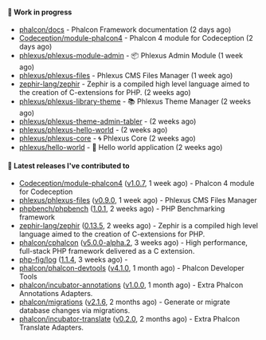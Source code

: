 #### :wrench: Work in progress

- [phalcon/docs](https://github.com/phalcon/docs) - Phalcon Framework documentation (2 days ago)
- [Codeception/module-phalcon4](https://github.com/Codeception/module-phalcon4) - Phalcon 4 module for Codeception (2 days ago)
- [phlexus/phlexus-module-admin](https://github.com/phlexus/phlexus-module-admin) - :package: Phlexus Admin Module (1 week ago)
- [phlexus/phlexus-files](https://github.com/phlexus/phlexus-files) - Phlexus CMS Files Manager (1 week ago)
- [zephir-lang/zephir](https://github.com/zephir-lang/zephir) - Zephir is a compiled high level language aimed to the creation of C-extensions for PHP. (2 weeks ago)
- [phlexus/phlexus-library-theme](https://github.com/phlexus/phlexus-library-theme) - :books: Phlexus Theme Manager (2 weeks ago)
- [phlexus/phlexus-theme-admin-tabler](https://github.com/phlexus/phlexus-theme-admin-tabler) -  (2 weeks ago)
- [phlexus/phlexus-hello-world](https://github.com/phlexus/phlexus-hello-world) -  (2 weeks ago)
- [phlexus/phlexus-core](https://github.com/phlexus/phlexus-core) - :cyclone: Phlexus Core (2 weeks ago)
- [phlexus/hello-world](https://github.com/phlexus/hello-world) - :wave: Hello world application (2 weeks ago)

#### :pushpin: Latest releases I've contributed to

- [Codeception/module-phalcon4](https://github.com/Codeception/module-phalcon4) ([v1.0.7](https://github.com/Codeception/module-phalcon4/releases/tag/v1.0.7), 1 week ago) - Phalcon 4 module for Codeception
- [phlexus/phlexus-files](https://github.com/phlexus/phlexus-files) ([v0.9.0](https://github.com/phlexus/phlexus-files/releases/tag/v0.9.0), 1 week ago) - Phlexus CMS Files Manager
- [phpbench/phpbench](https://github.com/phpbench/phpbench) ([1.0.1](https://github.com/phpbench/phpbench/releases/tag/1.0.1), 2 weeks ago) - PHP Benchmarking framework
- [zephir-lang/zephir](https://github.com/zephir-lang/zephir) ([0.13.5](https://github.com/zephir-lang/zephir/releases/tag/0.13.5), 2 weeks ago) - Zephir is a compiled high level language aimed to the creation of C-extensions for PHP.
- [phalcon/cphalcon](https://github.com/phalcon/cphalcon) ([v5.0.0-alpha.2](https://github.com/phalcon/cphalcon/releases/tag/v5.0.0-alpha.2), 3 weeks ago) - High performance, full-stack PHP framework delivered as a C extension.
- [php-fig/log](https://github.com/php-fig/log) ([1.1.4](https://github.com/php-fig/log/releases/tag/1.1.4), 3 weeks ago) - 
- [phalcon/phalcon-devtools](https://github.com/phalcon/phalcon-devtools) ([v4.1.0](https://github.com/phalcon/phalcon-devtools/releases/tag/v4.1.0), 1 month ago) - Phalcon Developer Tools
- [phalcon/incubator-annotations](https://github.com/phalcon/incubator-annotations) ([v1.0.0](https://github.com/phalcon/incubator-annotations/releases/tag/v1.0.0), 1 month ago) - Extra Phalcon Annotations Adapters.
- [phalcon/migrations](https://github.com/phalcon/migrations) ([v2.1.6](https://github.com/phalcon/migrations/releases/tag/v2.1.6), 2 months ago) - Generate or migrate database changes via migrations.
- [phalcon/incubator-translate](https://github.com/phalcon/incubator-translate) ([v0.2.0](https://github.com/phalcon/incubator-translate/releases/tag/v0.2.0), 2 months ago) - Extra Phalcon Translate Adapters.

